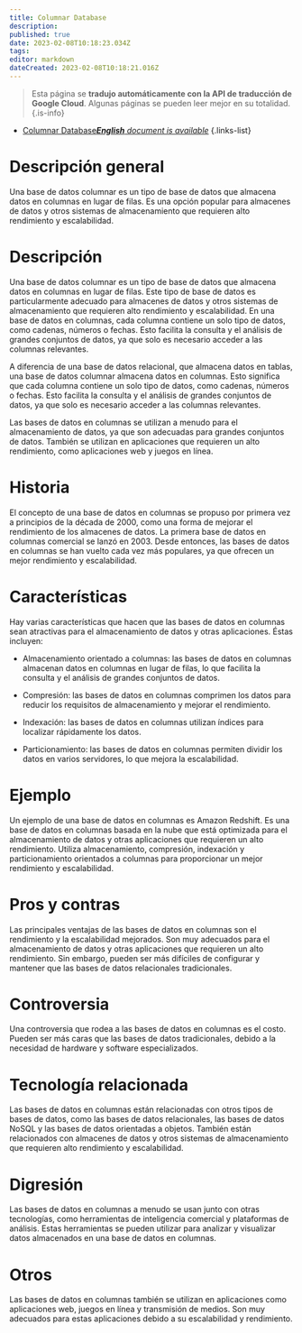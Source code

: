 ```yaml
---
title: Columnar Database
description: 
published: true
date: 2023-02-08T10:18:23.034Z
tags: 
editor: markdown
dateCreated: 2023-02-08T10:18:21.016Z
---
```


> Esta página se **tradujo automáticamente con la API de traducción de Google Cloud**.
Algunas páginas se pueden leer mejor en su totalidad.{.is-info}



- [Columnar Database***English** document is available*](/en/Knowledge-base/Dictionary/columnar-database)
{.links-list}


# Descripción general
Una base de datos columnar es un tipo de base de datos que almacena datos en columnas en lugar de filas. Es una opción popular para almacenes de datos y otros sistemas de almacenamiento que requieren alto rendimiento y escalabilidad.

# Descripción
Una base de datos columnar es un tipo de base de datos que almacena datos en columnas en lugar de filas. Este tipo de base de datos es particularmente adecuado para almacenes de datos y otros sistemas de almacenamiento que requieren alto rendimiento y escalabilidad. En una base de datos en columnas, cada columna contiene un solo tipo de datos, como cadenas, números o fechas. Esto facilita la consulta y el análisis de grandes conjuntos de datos, ya que solo es necesario acceder a las columnas relevantes.

A diferencia de una base de datos relacional, que almacena datos en tablas, una base de datos columnar almacena datos en columnas. Esto significa que cada columna contiene un solo tipo de datos, como cadenas, números o fechas. Esto facilita la consulta y el análisis de grandes conjuntos de datos, ya que solo es necesario acceder a las columnas relevantes.

Las bases de datos en columnas se utilizan a menudo para el almacenamiento de datos, ya que son adecuadas para grandes conjuntos de datos. También se utilizan en aplicaciones que requieren un alto rendimiento, como aplicaciones web y juegos en línea.

# Historia
El concepto de una base de datos en columnas se propuso por primera vez a principios de la década de 2000, como una forma de mejorar el rendimiento de los almacenes de datos. La primera base de datos en columnas comercial se lanzó en 2003. Desde entonces, las bases de datos en columnas se han vuelto cada vez más populares, ya que ofrecen un mejor rendimiento y escalabilidad.

# Características
Hay varias características que hacen que las bases de datos en columnas sean atractivas para el almacenamiento de datos y otras aplicaciones. Éstas incluyen:

- Almacenamiento orientado a columnas: las bases de datos en columnas almacenan datos en columnas en lugar de filas, lo que facilita la consulta y el análisis de grandes conjuntos de datos.

- Compresión: las bases de datos en columnas comprimen los datos para reducir los requisitos de almacenamiento y mejorar el rendimiento.

- Indexación: las bases de datos en columnas utilizan índices para localizar rápidamente los datos.

- Particionamiento: las bases de datos en columnas permiten dividir los datos en varios servidores, lo que mejora la escalabilidad.

# Ejemplo
Un ejemplo de una base de datos en columnas es Amazon Redshift. Es una base de datos en columnas basada en la nube que está optimizada para el almacenamiento de datos y otras aplicaciones que requieren un alto rendimiento. Utiliza almacenamiento, compresión, indexación y particionamiento orientados a columnas para proporcionar un mejor rendimiento y escalabilidad.

# Pros y contras
Las principales ventajas de las bases de datos en columnas son el rendimiento y la escalabilidad mejorados. Son muy adecuados para el almacenamiento de datos y otras aplicaciones que requieren un alto rendimiento. Sin embargo, pueden ser más difíciles de configurar y mantener que las bases de datos relacionales tradicionales.

# Controversia
Una controversia que rodea a las bases de datos en columnas es el costo. Pueden ser más caras que las bases de datos tradicionales, debido a la necesidad de hardware y software especializados.

# Tecnología relacionada
Las bases de datos en columnas están relacionadas con otros tipos de bases de datos, como las bases de datos relacionales, las bases de datos NoSQL y las bases de datos orientadas a objetos. También están relacionados con almacenes de datos y otros sistemas de almacenamiento que requieren alto rendimiento y escalabilidad.

# Digresión
Las bases de datos en columnas a menudo se usan junto con otras tecnologías, como herramientas de inteligencia comercial y plataformas de análisis. Estas herramientas se pueden utilizar para analizar y visualizar datos almacenados en una base de datos en columnas.

# Otros
Las bases de datos en columnas también se utilizan en aplicaciones como aplicaciones web, juegos en línea y transmisión de medios. Son muy adecuados para estas aplicaciones debido a su escalabilidad y rendimiento.